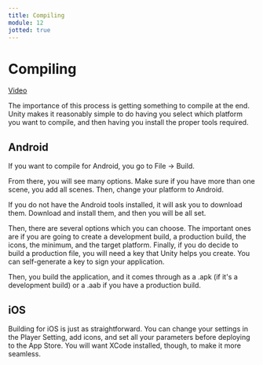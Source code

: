 ```yaml
---
title: Compiling
module: 12
jotted: true
---
```


# Compiling

<a href="https://umontana.zoom.us/rec/play/vpx7Ieitrj83SN3EsgSDBaR8W426equs2ihN8_RenUy8UXIKNFv0NeQbYuNYGft4RsMz9t-BXm8b9lHl?continueMode=trueY" target="_new">Video</a>

The importance of this process is getting something to compile at the end.  Unity makes it reasonably simple to do having you select which platform you want to compile, and then having you install the proper tools required.

## Android

If you want to compile for Android, you go to File -> Build.

From there, you will see many options. Make sure if you have more than one scene, you add all scenes.  Then, change your platform to Android.

If you do not have the Android tools installed, it will ask you to download them.  Download and install them, and then you will be all set.

Then, there are several options which you can choose.  The important ones are if you are going to create a development build, a production build, the icons, the minimum, and the target platform.  Finally, if you do decide to build a production file, you will need a key that Unity helps you create.  You can self-generate a key to sign your application.

Then, you build the application, and it comes through as a .apk (if it's a development build) or a .aab if you have a production build.

## iOS

Building for iOS is just as straightforward.  You can change your settings in the Player Setting, add icons, and set all your parameters before deploying to the App Store. You will want XCode installed, though, to make it more seamless.